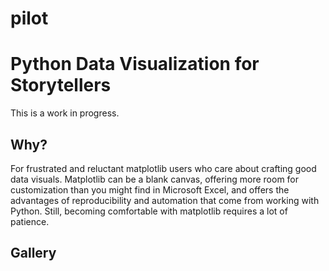 # pilot
# Python Data Visualization for Storytellers
This is a work in progress.

## Why?
For frustrated and reluctant matplotlib users who care about crafting good data visuals. Matplotlib can be a blank canvas, offering more room for customization than you might find in Microsoft Excel, and offers the advantages of reproducibility and automation that come from working with Python. Still, becoming comfortable with matplotlib requires a lot of patience.

## Gallery
 
